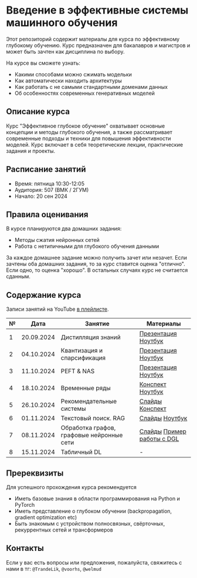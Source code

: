 # Введение в эффективные системы машинного обучения

Этот репозиторий содержит материалы для курса по эффективному глубокому обучению. Курс предназначен для бакалавров и магистров и может быть зачтен как дисциплина по выбору.

На курсе вы сможете узнать:
- Какими способами можно сжимать модельки
- Как автоматически находить архитектуры
- Как работать с не самыми стандартными доменами данных
- Об особенностях современных генеративных моделей

## Описание курса

Курс "Эффективное глубокое обучение" охватывает основные концепции и методы глубокого обучения, а также рассматривает современные подходы и техники для повышения эффективности моделей. Курс включает в себя теоретические лекции, практические задания и проекты.

## Расписание занятий

- Время: пятница 10:30-12:05
- Аудитория: 507 (ВМК / 2ГУМ)
- Начало: 20 сен 2024


## Правила оценивания

В курсе планируются два домашних задания:
- Методы сжатия нейронных сетей
- Работа с нетипичными для глубокого обучения данными

За каждое домашнее задание можно получить зачет или незачет. Если зачтены оба домашних задания, то за курс ставится оценка "отлично". Если одно, то оценка "хорошо". В остальных случаях курс не считается сданным.

## Содержание курса

Записи занятий на YouTube [в плейлисте](https://www.youtube.com/playlist?list=PLmqlXGZVoej1sAsUNFIDoGleiTtb4Y1Pa).

| № | Дата | Занятие  | Материалы |
|----|-----|----------|-----------|
| 1  | 20.09.2024 | Дистилляция знаний| [Презентация](presentations/lec1_knowledge_distillation.pdf) [Ноутбук](notebooks/sem1_knowledge_distillation.ipynb) |
| 2  | 04.10.2024 | Квантизация и спарсификация| [Презентация](presentations/lec2_quantization_sparsification.pdf) [Ноутбук](notebooks/sem2_quantization/sem2_quantization.ipynb) |
| 3  | 11.10.2024 | PEFT & NAS| [Презентация](presentations/lec3_peft_nas.pdf) [Ноутбук](notebooks/sem3_peft_nas.ipynb) |
| 4  | 18.10.2024 | Временные ряды | [Конспект](presentations/lec4_time_series_analysis/notes.pdf) [Ноутбук](https://github.com/thuml/Time-Series-Library/blob/main/tutorial/TimesNet_tutorial.ipynb)
| 5  | 26.10.2024 | Рекомендательные системы | [Слайды](presentations/lec5_recommender_systems/slides.pdf) [Конспект](presentations/lec5_recommender_systems/notess.pdf) |
| 6  | 01.11.2024 | Текстовый поиск. RAG | [Слайды](presentations/lec6_textsearch_rag/slides.pdf) [Ноутбук](notebooks/sem6_textsearch_rag.ipynb) |
| 7  | 08.11.2024 | Обработка графов, графовые нейронные сети | [Слайды](presentations/lec7_gnn.pdf) [Пример работы с DGL](https://docs.dgl.ai/en/1.1.x/tutorials/blitz/1_introduction.html) |
| 8  | 15.11.2024 | Табличный DL | - |

## Пререквизиты

Для успешного прохождения курса рекомендуется
- Иметь базовые знания в области программирования на Python и PyTorch
- Иметь представление о глубоком обучении (backpropagation, gradient optimization etc)
- Быть знакомым с устройством полносвязных, свёрточных, рекуррентных сетей и трансформеров

## Контакты

Если у вас есть вопросы или предложения, пожалуйста, свяжитесь с нами в тг: `@TrandeLik`, `@voorhs`, `@welmud`
